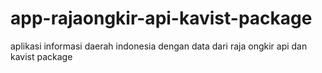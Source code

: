 # app-rajaongkir-api-kavist-package
aplikasi informasi daerah indonesia dengan data dari raja ongkir api dan kavist package
